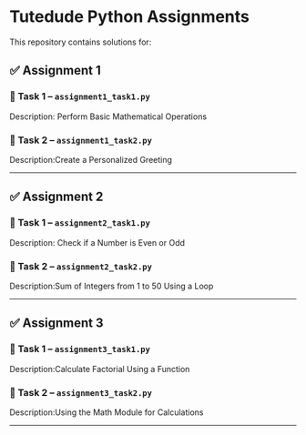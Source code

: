 # Tutedude Python Assignments

This repository contains solutions for:

## ✅ Assignment 1

### 🔹 Task 1 – `assignment1_task1.py`
Description: Perform Basic Mathematical Operations

### 🔹 Task 2 – `assignment1_task2.py`
Description:Create a Personalized Greeting

---

## ✅ Assignment 2

### 🔹 Task 1 – `assignment2_task1.py`
Description: Check if a Number is Even or Odd

### 🔹 Task 2 – `assignment2_task2.py`
Description:Sum of Integers from 1 to 50 Using a Loop

---

## ✅ Assignment 3

### 🔹 Task 1 – `assignment3_task1.py`
Description:Calculate Factorial Using a Function 

### 🔹 Task 2 – `assignment3_task2.py`
Description:Using the Math Module for Calculations

---